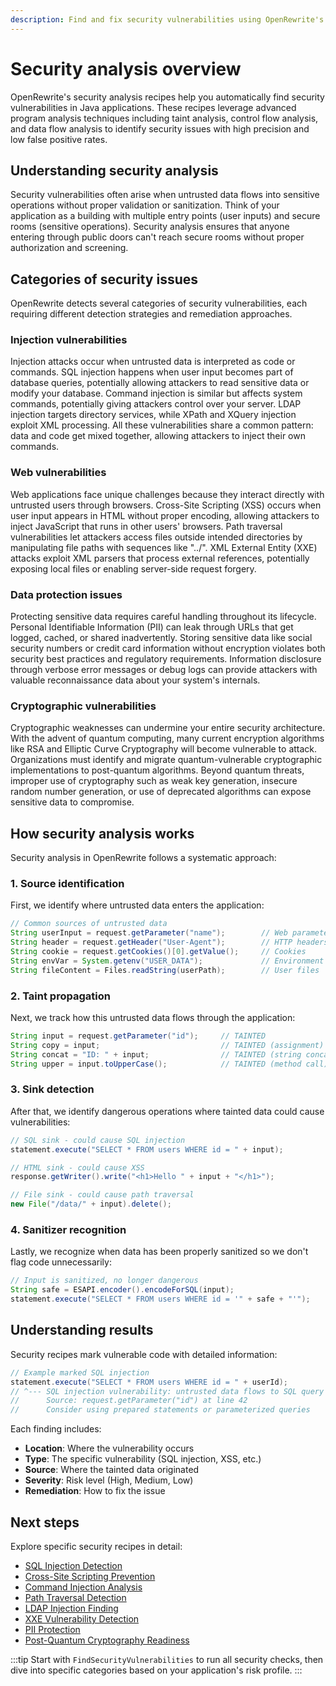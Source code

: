 ```yaml
---
description: Find and fix security vulnerabilities using OpenRewrite's advanced program analysis.
---
```


# Security analysis overview

OpenRewrite's security analysis recipes help you automatically find security vulnerabilities in Java applications. These recipes leverage advanced program analysis techniques including taint analysis, control flow analysis, and data flow analysis to identify security issues with high precision and low false positive rates.

## Understanding security analysis

Security vulnerabilities often arise when untrusted data flows into sensitive operations without proper validation or sanitization. Think of your application as a building with multiple entry points (user inputs) and secure rooms (sensitive operations). Security analysis ensures that anyone entering through public doors can't reach secure rooms without proper authorization and screening.

## Categories of security issues

OpenRewrite detects several categories of security vulnerabilities, each requiring different detection strategies and remediation approaches.

### Injection vulnerabilities

Injection attacks occur when untrusted data is interpreted as code or commands. SQL injection happens when user input becomes part of database queries, potentially allowing attackers to read sensitive data or modify your database. Command injection is similar but affects system commands, potentially giving attackers control over your server. LDAP injection targets directory services, while XPath and XQuery injection exploit XML processing. All these vulnerabilities share a common pattern: data and code get mixed together, allowing attackers to inject their own commands.

### Web vulnerabilities

Web applications face unique challenges because they interact directly with untrusted users through browsers. Cross-Site Scripting (XSS) occurs when user input appears in HTML without proper encoding, allowing attackers to inject JavaScript that runs in other users' browsers. Path traversal vulnerabilities let attackers access files outside intended directories by manipulating file paths with sequences like "../". XML External Entity (XXE) attacks exploit XML parsers that process external references, potentially exposing local files or enabling server-side request forgery.

### Data protection issues

Protecting sensitive data requires careful handling throughout its lifecycle. Personal Identifiable Information (PII) can leak through URLs that get logged, cached, or shared inadvertently. Storing sensitive data like social security numbers or credit card information without encryption violates both security best practices and regulatory requirements. Information disclosure through verbose error messages or debug logs can provide attackers with valuable reconnaissance data about your system's internals.

### Cryptographic vulnerabilities

Cryptographic weaknesses can undermine your entire security architecture. With the advent of quantum computing, many current encryption algorithms like RSA and Elliptic Curve Cryptography will become vulnerable to attack. Organizations must identify and migrate quantum-vulnerable cryptographic implementations to post-quantum algorithms. Beyond quantum threats, improper use of cryptography such as weak key generation, insecure random number generation, or use of deprecated algorithms can expose sensitive data to compromise.

## How security analysis works

Security analysis in OpenRewrite follows a systematic approach:

### 1. Source identification

First, we identify where untrusted data enters the application:

```java
// Common sources of untrusted data
String userInput = request.getParameter("name");        // Web parameters
String header = request.getHeader("User-Agent");        // HTTP headers
String cookie = request.getCookies()[0].getValue();     // Cookies
String envVar = System.getenv("USER_DATA");             // Environment
String fileContent = Files.readString(userPath);        // User files
```

### 2. Taint propagation

Next, we track how this untrusted data flows through the application:

```java
String input = request.getParameter("id");     // TAINTED
String copy = input;                           // TAINTED (assignment)
String concat = "ID: " + input;                // TAINTED (string concat)
String upper = input.toUpperCase();            // TAINTED (method call)
```

### 3. Sink detection

After that, we identify dangerous operations where tainted data could cause vulnerabilities:

```java
// SQL sink - could cause SQL injection
statement.execute("SELECT * FROM users WHERE id = " + input);

// HTML sink - could cause XSS
response.getWriter().write("<h1>Hello " + input + "</h1>");

// File sink - could cause path traversal
new File("/data/" + input).delete();
```

### 4. Sanitizer recognition

Lastly, we recognize when data has been properly sanitized so we don't flag code unnecessarily:

```java
// Input is sanitized, no longer dangerous
String safe = ESAPI.encoder().encodeForSQL(input);
statement.execute("SELECT * FROM users WHERE id = '" + safe + "'");
```

## Understanding results

Security recipes mark vulnerable code with detailed information:

```java
// Example marked SQL injection
statement.execute("SELECT * FROM users WHERE id = " + userId);
// ^--- SQL injection vulnerability: untrusted data flows to SQL query
//      Source: request.getParameter("id") at line 42
//      Consider using prepared statements or parameterized queries
```

Each finding includes:

* **Location**: Where the vulnerability occurs
* **Type**: The specific vulnerability (SQL injection, XSS, etc.)
* **Source**: Where the tainted data originated
* **Severity**: Risk level (High, Medium, Low)
* **Remediation**: How to fix the issue

## Next steps

Explore specific security recipes in detail:

* [SQL Injection Detection](./sql-injection.md)
* [Cross-Site Scripting Prevention](./xss.md)
* [Command Injection Analysis](./command-injection.md)
* [Path Traversal Detection](./path-traversal.md)
* [LDAP Injection Finding](./ldap-injection.md)
* [XXE Vulnerability Detection](./xxe.md)
* [PII Protection](./pii-protection.md)
* [Post-Quantum Cryptography Readiness](./post-quantum-cryptography.md)

:::tip
Start with `FindSecurityVulnerabilities` to run all security checks, then dive into specific categories based on your application's risk profile.
:::
